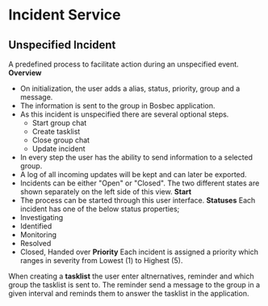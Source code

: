 Incident Service
============
## Unspecified Incident ##
A predefined process to facilitate action during an unspecified event.
**Overview**
* On initialization, the user adds a alias, status, priority, group and a message. 
* The information is sent to the group in Bosbec application. 
* As this incident is unspecified there are several optional steps.
  * Start group chat
  * Create tasklist
  * Close group chat
  * Update incident
* In every step the user has the ability to send information to a selected group.
* A log of all incoming updates will be kept and can later be exported.
* Incidents can be either "Open" or "Closed". The two different states are shown separately on the left side of this view.
**Start**
* The process can be started through this user interface.
**Statuses**
Each incident has one of the below status properties;
* Investigating
* Identified
* Monitoring
* Resolved
* Closed, Handed over
**Priority**
Each incident is assigned a priority which ranges in severity from Lowest (1) to Highest (5).

When creating a **tasklist** the user enter altnernatives, reminder and which group the tasklist is sent to. The reminder send a message to the group in a given interval and reminds them to answer the tasklist in the application.
